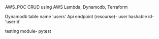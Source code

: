 AWS_POC
CRUD using AWS Lambda, Dynamodb, Terraform

Dynamodb table name  'users'
Api endpoint (resourse)- user
hashable id- 'userId'

testing module- pytest